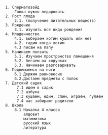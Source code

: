 	1. Сперматозойд 
		Гонка нужно ледировать
	2. Рост плода
		2.1. (получение питательных веществ)
	3. Рождение
		3.1. изучить все виды рождения
	4. Младенчество
		4.1. выбераем хотим кушать или нет
		4.2. гадим когда хотим
		4.3 писам на папу
	5. Начинаем ползать
		5.1. Изучаем пространство помещения
		5.2. бегаем на ходунках
		5.3. Начинаем разговаривать
	6. Поднимаемся на ноги
		6.1 Держим равновесие
		6.2.Достаем предметы с полок
	7. Детский садик
		 7.1 идем в садик
		 7.2 азбука 
		 7.3 кушаем, едим, спим, играем, гуляем
		 7.4 нас забирают родители
	8. Школа
		8.1 Началка 4 класса
			алфовит
			матимитика
			русский язык
			литература 